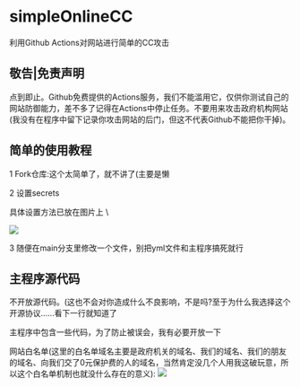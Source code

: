 # simpleOnlineCC
利用Github Actions对网站进行简单的CC攻击

## 敬告|免责声明

点到即止。Github免费提供的Actions服务，我们不能滥用它，仅供你测试自己的网站防御能力，差不多了记得在Actions中停止任务。不要用来攻击政府机构网站(我没有在程序中留下记录你攻击网站的后门，但这不代表Github不能把你干掉)。

## 简单的使用教程

1 Fork仓库:这个太简单了，就不讲了(主要是懒

2 设置secrets

具体设置方法已放在图片上
\

![](https://fimg.ml/i/2020/11/29/udv3qj.png)

3 随便在main分支里修改一个文件，别把yml文件和主程序搞死就行

## 主程序源代码

不开放源代码。(这也不会对你造成什么不良影响，不是吗?至于为什么我选择这个开源协议......看下一行就知道了

主程序中包含一些代码，为了防止被误会，我有必要开放一下

网站白名单(这里的白名单域名主要是政府机关的域名、我们的域名、我们的朋友的域名、向我们交了0元保护费的人的域名，当然肯定没几个人用我这破玩意，所以这个白名单机制也就没什么存在的意义):
![](https://fimg.ml/i/2020/11/29/uhzoac.png)
